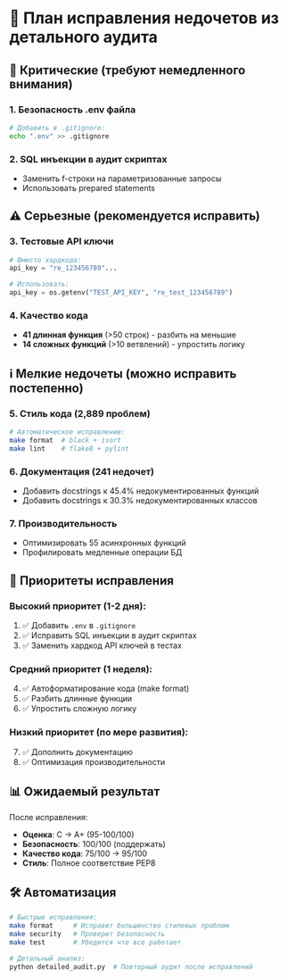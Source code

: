 # 🔧 План исправления недочетов из детального аудита

## 🚨 Критические (требуют немедленного внимания)

### 1. Безопасность .env файла
```bash
# Добавить в .gitignore:
echo ".env" >> .gitignore
```

### 2. SQL инъекции в аудит скриптах
- Заменить f-строки на параметризованные запросы
- Использовать prepared statements

## ⚠️ Серьезные (рекомендуется исправить)

### 3. Тестовые API ключи
```python
# Вместо хардкода:
api_key = "re_123456789"...

# Использовать:
api_key = os.getenv("TEST_API_KEY", "re_test_123456789")
```

### 4. Качество кода
- **41 длинная функция** (>50 строк) - разбить на меньшие
- **14 сложных функций** (>10 ветвлений) - упростить логику

## ℹ️ Мелкие недочеты (можно исправить постепенно)

### 5. Стиль кода (2,889 проблем)
```bash
# Автоматическое исправление:
make format  # black + isort
make lint    # flake8 + pylint
```

### 6. Документация (241 недочет)
- Добавить docstrings к 45.4% недокументированных функций
- Добавить docstrings к 30.3% недокументированных классов

### 7. Производительность
- Оптимизировать 55 асинхронных функций
- Профилировать медленные операции БД

## 🎯 Приоритеты исправления

### Высокий приоритет (1-2 дня):
1. ✅ Добавить `.env` в `.gitignore`
2. ✅ Исправить SQL инъекции в аудит скриптах
3. ✅ Заменить хардкод API ключей в тестах

### Средний приоритет (1 неделя):
4. ✅ Автоформатирование кода (make format)
5. ✅ Разбить длинные функции
6. ✅ Упростить сложную логику

### Низкий приоритет (по мере развития):
7. ✅ Дополнить документацию
8. ✅ Оптимизация производительности

## 📊 Ожидаемый результат

После исправления:
- **Оценка**: C → A+ (95-100/100)
- **Безопасность**: 100/100 (поддержать)
- **Качество кода**: 75/100 → 95/100
- **Стиль**: Полное соответствие PEP8

## 🛠️ Автоматизация

```bash
# Быстрые исправления:
make format     # Исправит большинство стилевых проблем
make security   # Проверит безопасность
make test       # Убедится что все работает

# Детальный анализ:
python detailed_audit.py  # Повторный аудит после исправлений
```